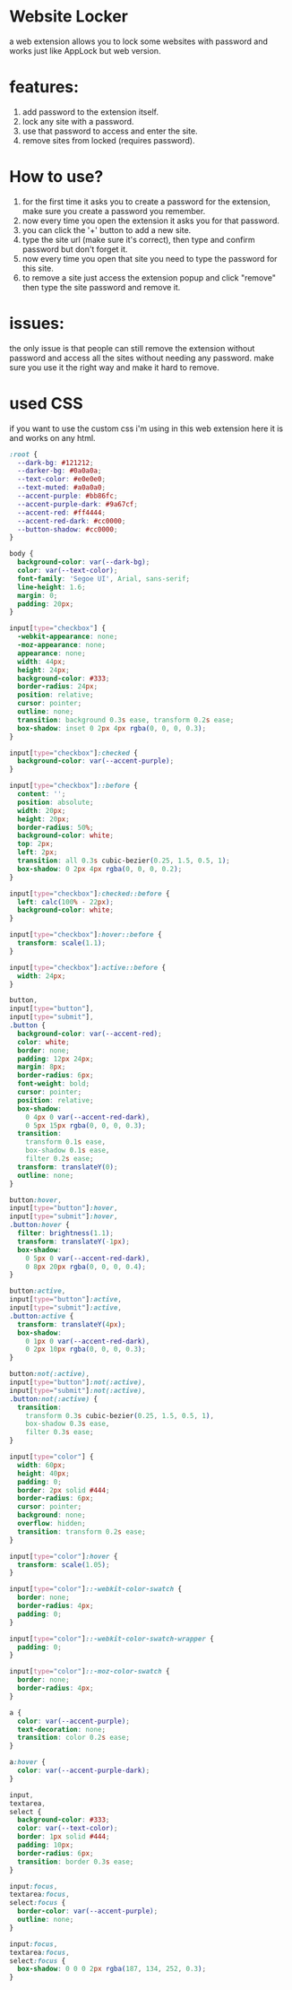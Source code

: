 # Website Locker

a web extension allows you to lock some websites with password and works just like AppLock but web version.

# features:

1. add password to the extension itself.
2. lock any site with a password.
3. use that password to access and enter the site.
4. remove sites from locked (requires password).

# How to use?

1. for the first time it asks you to create a password for the extension, make sure you create a password you remember.
2. now every time you open the extension it asks you for that password.
3. you can click the '+' button to add a new site.
4. type the site url (make sure it's correct), then type and confirm password but don't forget it.
5. now every time you open that site you need to type the password for this site.
6. to remove a site just access the extension popup and click "remove" then type the site password and remove it.

# issues:
the only issue is that people can still remove the extension without password and access all the sites without needing any password. make sure you use it the right way and make it hard to remove.

# used CSS

if you want to use the custom css i'm using in this web extension here it is and works on any html.
````css
:root {
  --dark-bg: #121212;
  --darker-bg: #0a0a0a;
  --text-color: #e0e0e0;
  --text-muted: #a0a0a0;
  --accent-purple: #bb86fc;
  --accent-purple-dark: #9a67cf;
  --accent-red: #ff4444;
  --accent-red-dark: #cc0000;
  --button-shadow: #cc0000;
}

body {
  background-color: var(--dark-bg);
  color: var(--text-color);
  font-family: 'Segoe UI', Arial, sans-serif;
  line-height: 1.6;
  margin: 0;
  padding: 20px;
}

input[type="checkbox"] {
  -webkit-appearance: none;
  -moz-appearance: none;
  appearance: none;
  width: 44px;
  height: 24px;
  background-color: #333;
  border-radius: 24px;
  position: relative;
  cursor: pointer;
  outline: none;
  transition: background 0.3s ease, transform 0.2s ease;
  box-shadow: inset 0 2px 4px rgba(0, 0, 0, 0.3);
}

input[type="checkbox"]:checked {
  background-color: var(--accent-purple);
}

input[type="checkbox"]::before {
  content: '';
  position: absolute;
  width: 20px;
  height: 20px;
  border-radius: 50%;
  background-color: white;
  top: 2px;
  left: 2px;
  transition: all 0.3s cubic-bezier(0.25, 1.5, 0.5, 1);
  box-shadow: 0 2px 4px rgba(0, 0, 0, 0.2);
}

input[type="checkbox"]:checked::before {
  left: calc(100% - 22px);
  background-color: white;
}

input[type="checkbox"]:hover::before {
  transform: scale(1.1);
}

input[type="checkbox"]:active::before {
  width: 24px;
}

button, 
input[type="button"], 
input[type="submit"],
.button {
  background-color: var(--accent-red);
  color: white;
  border: none;
  padding: 12px 24px;
  margin: 8px;
  border-radius: 6px;
  font-weight: bold;
  cursor: pointer;
  position: relative;
  box-shadow: 
    0 4px 0 var(--accent-red-dark),
    0 5px 15px rgba(0, 0, 0, 0.3);
  transition: 
    transform 0.1s ease,
    box-shadow 0.1s ease,
    filter 0.2s ease;
  transform: translateY(0);
  outline: none;
}

button:hover, 
input[type="button"]:hover, 
input[type="submit"]:hover,
.button:hover {
  filter: brightness(1.1);
  transform: translateY(-1px);
  box-shadow: 
    0 5px 0 var(--accent-red-dark),
    0 8px 20px rgba(0, 0, 0, 0.4);
}

button:active, 
input[type="button"]:active, 
input[type="submit"]:active,
.button:active {
  transform: translateY(4px);
  box-shadow: 
    0 1px 0 var(--accent-red-dark),
    0 2px 10px rgba(0, 0, 0, 0.3);
}

button:not(:active),
input[type="button"]:not(:active),
input[type="submit"]:not(:active),
.button:not(:active) {
  transition: 
    transform 0.3s cubic-bezier(0.25, 1.5, 0.5, 1),
    box-shadow 0.3s ease,
    filter 0.3s ease;
}

input[type="color"] {
  width: 60px;
  height: 40px;
  padding: 0;
  border: 2px solid #444;
  border-radius: 6px;
  cursor: pointer;
  background: none;
  overflow: hidden;
  transition: transform 0.2s ease;
}

input[type="color"]:hover {
  transform: scale(1.05);
}

input[type="color"]::-webkit-color-swatch {
  border: none;
  border-radius: 4px;
  padding: 0;
}

input[type="color"]::-webkit-color-swatch-wrapper {
  padding: 0;
}

input[type="color"]::-moz-color-swatch {
  border: none;
  border-radius: 4px;
}

a {
  color: var(--accent-purple);
  text-decoration: none;
  transition: color 0.2s ease;
}

a:hover {
  color: var(--accent-purple-dark);
}

input, 
textarea, 
select {
  background-color: #333;
  color: var(--text-color);
  border: 1px solid #444;
  padding: 10px;
  border-radius: 6px;
  transition: border 0.3s ease;
}

input:focus, 
textarea:focus, 
select:focus {
  border-color: var(--accent-purple);
  outline: none;
}

input:focus, 
textarea:focus, 
select:focus {
  box-shadow: 0 0 0 2px rgba(187, 134, 252, 0.3);
}
````
